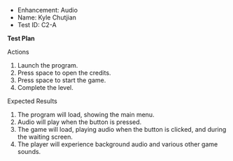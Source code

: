  - Enhancement: Audio
 - Name: Kyle Chutjian
 - Test ID: C2-A

**Test Plan**

Actions
1. Launch the program.
2. Press space to open the credits.
3. Press space to start the game.
4. Complete the level.

Expected Results
1. The program will load, showing the main menu.
2. Audio will play when the button is pressed.
3. The game will load, playing audio when the button is clicked, and during the waiting screen.
4. The player will experience background audio and various other game sounds.